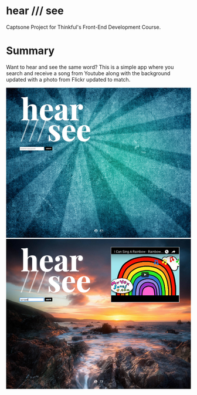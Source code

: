 # hear /// see

Captsone Project for Thinkful's Front-End Development Course.

# Summary
Want to hear and see the same word? 
This is a simple app where you search and receive a song from Youtube along with the background updated with a photo from Flickr updated to match. 


![hear see screenshot1](images/hear_see1.png) 
![hear see screenshot2](images/hear_see2.png)
